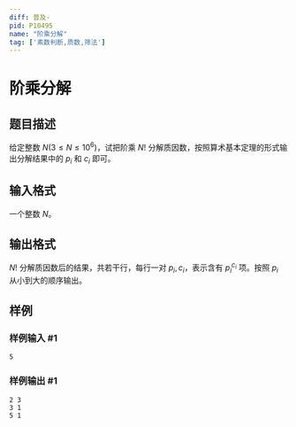 ```yaml
---
diff: 普及-
pid: P10495
name: "阶乘分解"
tag: ['素数判断,质数,筛法']
---
```

# 阶乘分解
## 题目描述

给定整数 $N (3 \le N \le 10^6)$，试把阶乘 $N!$ 分解质因数，按照算术基本定理的形式输出分解结果中的 $p_i$ 和 $c_i$ 即可。

## 输入格式

一个整数 $N$。

## 输出格式

$N!$ 分解质因数后的结果，共若干行，每行一对 $p_i, c_i$，表示含有 $p_i^{c_i}$ 项。按照 $p_i$ 从小到大的顺序输出。

## 样例

### 样例输入 #1
```
5
```
### 样例输出 #1
```
2 3
3 1
5 1
```
